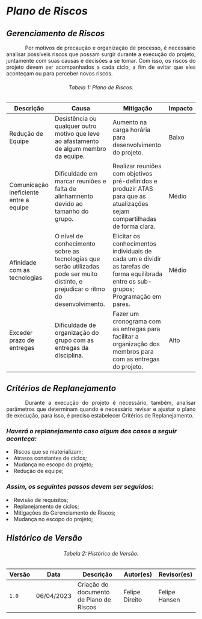 # ***Plano de Riscos***

## *Gerenciamento de Riscos*

<p style="text-indent: 50px;text-align: justify;">
Por motivos de precaução e organização de processo, é necessário analisar possíveis riscos que possam surgir durante a execução do projeto, juntamente com suas causas e decisões a se tomar. Com isso, os riscos do projeto devem ser acompanhados a cada ciclo, a fim de evitar que eles aconteçam ou para perceber novos riscos.
</p>

<h6 align="center">Tabela 1: Plano de Riscos.</h6>

<div align="center">

| Descrição                               | Causa                                                                                                                                 | Mitigação                                                                                                                                                                  | Impacto |
| --------------------------------------- | ------------------------------------------------------------------------------------------------------------------------------------- | -------------------------------------------------------------------------------------------------------------------------------------------------------------------------- | ------ |
| Redução de Equipe                       | Desistência ou qualquer outro motivo que leve ao afastamento de algum membro da equipe. | Aumento na carga horária para desenvolvimento do projeto.                    | Baixo |
| Comunicação ineficiente entre a equipe| Dificuldade em marcar reuniões e falta de alinhamnento devido ao tamanho do grupo. | Realizar reuniões com objetivos pré-definidos e produzir ATAS para que as atualizações sejam compartilhadas de forma clara.                              | Médio |
| Afinidade com as tecnologias |  O nível de conhecimento sobre as tecnologias que serão utilizadas pode ser muito distinto, e prejudicar o ritmo do desenvolvimento.   |  Elicitar os conhecimentos individuais de cada um e dividir as tarefas de forma equilibrada entre os sub-grupos; Programação em pares.  | Médio |
|  Exceder prazo de entregas  | Dificuldade de organização do grupo com as entregas da disciplina.  |  Fazer um cronograma com as entregas para facilitar a organização dos membros para com as entregas do projeto.   | Alto |

</div>

## *Critérios de Replanejamento*

<p style="text-indent: 50px;text-align: justify;">
Durante a execução do projeto é necessário, também, analisar parâmetros que determinam quando é necessário revisar e ajustar o plano de execução, para isso, é preciso estabelecer Critérios de Replanejamento.
</p>

### *Haverá o replanejamento caso algum dos casos a seguir aconteça:*

<li>Riscos que se materializam;</li>
<li>Atrasos constantes de ciclos;</li>
<li>Mudança no escopo do projeto;</li>
<li>Redução de equipe;</li>

### *Assim, os seguintes passos devem ser seguidos:*

<li>Revisão de requisitos;</li>
<li>Replanejamento de ciclos;</li>
<li>Mitigações do Gerenciamento de Riscos;</li>
<li>Mudança no escopo do projeto;</li>


## *Histórico de Versão*


<h6 align="center">Tabela 2: Histórico de Versão.</h6>

<div align="center">

| Versão | Data | Descrição | Autor(es) | Revisor(es) |
| ------ | ---- | --------- | --------- | ---------- |
| `1.0`  | 06/04/2023 | Criação do documento de Plano de Riscos  | Felipe Direito  | Felipe Hansen |

</div>